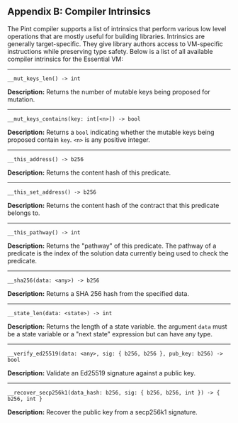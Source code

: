 ## Appendix B: Compiler Intrinsics

The Pint compiler supports a list of intrinsics that perform various low level operations that are
mostly useful for building libraries. Intrinsics are generally target-specific. They give library
authors access to VM-specific instructions while preserving type safety. Below is a list of all
available compiler intrinsics for the Essential VM:

---

```pint
__mut_keys_len() -> int
```

**Description:** Returns the number of mutable keys being proposed for mutation.

---

```pint
__mut_keys_contains(key: int[<n>]) -> bool
```

**Description:** Returns a `bool` indicating whether the mutable keys being proposed contain `key`.
`<n>` is any positive integer.

---

```pint
__this_address() -> b256
```

**Description:** Returns the content hash of this predicate.

---

```pint
__this_set_address() -> b256
```

**Description:** Returns the content hash of the contract that this predicate belongs to.

---

```pint
__this_pathway() -> int
```

**Description:** Returns the "pathway" of this predicate. The pathway of a predicate is the index of
the solution data currently being used to check the predicate.

---

```pint
__sha256(data: <any>) -> b256
```

**Description:** Returns a SHA 256 hash from the specified data.

---

```pint
__state_len(data: <state>) -> int
```

**Description:** Returns the length of a state variable. the argument `data` must be a state
variable or a "next state" expression but can have any type.

---

```pint
__verify_ed25519(data: <any>, sig: { b256, b256 }, pub_key: b256) -> bool
```

**Description:** Validate an Ed25519 signature against a public key.

---

```pint
__recover_secp256k1(data_hash: b256, sig: { b256, b256, int }) -> { b256, int }
```

**Description:** Recover the public key from a secp256k1 signature.
